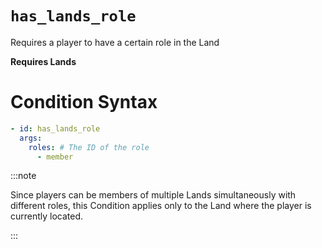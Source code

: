 # `has_lands_role`

Requires a player to have a certain role in the Land

**Requires Lands**
# Condition Syntax
```yaml
- id: has_lands_role
  args:
    roles: # The ID of the role
      - member
```

:::note  
  
Since players can be members of multiple Lands simultaneously with different roles, this Condition applies only to the Land where the player is currently located.

:::